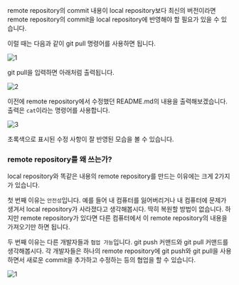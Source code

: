 remote repository의 commit 내용이 local repository보다 최신의 버전이라면 remote repository의 commit을 local repository에 반영해야 할 필요가 있을 수 있습니다.

이럴 때는 다음과 같이 git pull 명령어를 사용하면 됩니다.

![1](https://user-images.githubusercontent.com/64893709/96329079-86e7d580-1084-11eb-9546-4b25b15939d2.png)

git pull을 입력하면 아래처럼 출력됩니다.

![2](https://user-images.githubusercontent.com/64893709/96329086-9d8e2c80-1084-11eb-913e-4360bc4dfd01.png)

이전에 remote repository에서 수정했던 README.md의 내용을 출력해보겠습니다. 출력은 ```cat```이라는 명령어를 사용합니다.

![3](https://user-images.githubusercontent.com/64893709/96329109-d4fcd900-1084-11eb-897a-1eec9bac5c4d.png)

초록색으로 표시된 수정 사항이 잘 반영된 모습을 볼 수 있습니다.

### remote repository를 왜 쓰는가?   
local repository와 똑같은 내용의 remote repository를 만드는 이유에는 크게 2가지가 있습니다. 

첫 번째 이유는 ```안전성```입니다. 예를 들어 내 컴퓨터를 잃어버리거나 내 컴퓨터에 문제가 생겨서 local repository가 사라졌다고 생각해봅시다.
딱히 복원할 방법이 없습니다. 하지만 remote repository가 있다면 다른 컴퓨터에서 이 remote repository의 내용을 가져오기만 하면 됩니다.

두 번째 이유는 다른 개발자들과 ```협업 가능```입니다. git push 커맨드와 git pull 커맨드를 생각해봅시다. 각 개발자들은
하나의 remote repository에 git push와 git pull을 사용하면서 새로운 commit을 추가하고 수정하는 등의 협업을 할 수 있습니다.

![1](https://user-images.githubusercontent.com/64893709/96329247-ee525500-1085-11eb-80c1-5d29c7eb1196.png)
